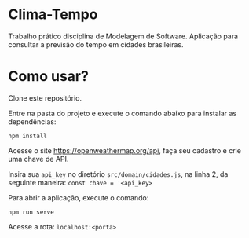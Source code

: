 # Clima-Tempo
Trabalho prático disciplina de Modelagem de Software.
Aplicação para consultar a previsão do tempo em cidades brasileiras.

# Como usar?

Clone este repositório.

Entre na pasta do projeto e execute o comando abaixo para instalar as dependências:

`npm install`

Acesse o site https://openweathermap.org/api, faça seu cadastro e crie uma chave de API.

Insira sua `api_key` no diretório `src/domain/cidades.js`, na linha 2, da seguinte maneira:
`const chave = '<api_key>`


Para abrir a aplicação, execute o comando:

`npm run serve`

Acesse a rota: `localhost:<porta>`
